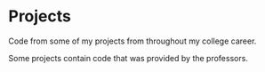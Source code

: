 # Projects
Code from some of my projects from throughout my college career.

Some projects contain code that was provided by the professors.
